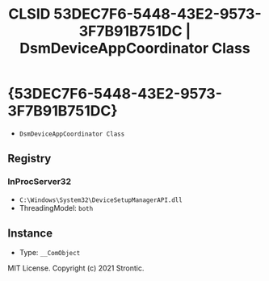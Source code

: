 ﻿---
title: "CLSID 53DEC7F6-5448-43E2-9573-3F7B91B751DC | DsmDeviceAppCoordinator Class"
excerpt: What is COM-Object CLSID 53DEC7F6-5448-43E2-9573-3F7B91B751DC?
---

# {53DEC7F6-5448-43E2-9573-3F7B91B751DC}

* `DsmDeviceAppCoordinator Class`

## Registry


### InProcServer32

* `C:\Windows\System32\DeviceSetupManagerAPI.dll`
* ThreadingModel: `both`

## Instance

* Type: `__ComObject`

MIT License. Copyright (c) 2021 Strontic.


